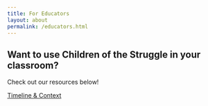 ```yaml
---
title: For Educators
layout: about
permalink: /educators.html
---
```


## Want to use Children of the Struggle in your classroom?

Check out our resources below!

[Timeline & Context](https://arcg.is/1nDzir0)
